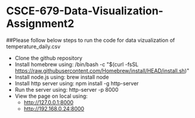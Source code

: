 # CSCE-679-Data-Visualization-Assignment2

##Please follow below steps to run the code for data vizualization of temperature_daily.csv 
- Clone the github repository
- Install homebrew using: /bin/bash -c "$(curl -fsSL https://raw.githubusercontent.com/Homebrew/install/HEAD/install.sh)"
- Install node.js using: brew install node
- Install http server using: npm install -g http-server
- Run the server using: http-server -p 8000
- View the page on local using:
  - http://127.0.0.1:8000
  - http://192.168.0.24:8000
